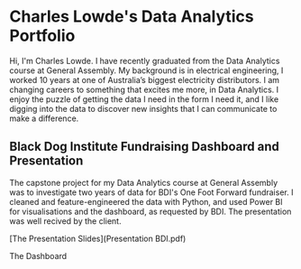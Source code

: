 # Charles Lowde's Data Analytics Portfolio

Hi, I'm Charles Lowde. I have recently graduated from the Data Analytics course at General Assembly. My background is in electrical engineering, I worked 10 years at one of Australia’s biggest electricity distributors. I am changing careers to something that excites me more, in Data Analytics. I enjoy the puzzle of getting the data I need in the form I need it, and I like digging into the data to discover new insights that I can communicate to make a difference.

## Black Dog Institute Fundraising Dashboard and Presentation
The capstone project for my Data Analytics course at General Assembly was to investigate two years of data for BDI's One Foot Forward fundraiser. I cleaned and feature-engineered the data with Python, and used Power BI for visualisations and the dashboard, as requested by BDI. The presentation was well recived by the client.

[The Presentation Slides](Presentation BDI.pdf)

The Dashboard
